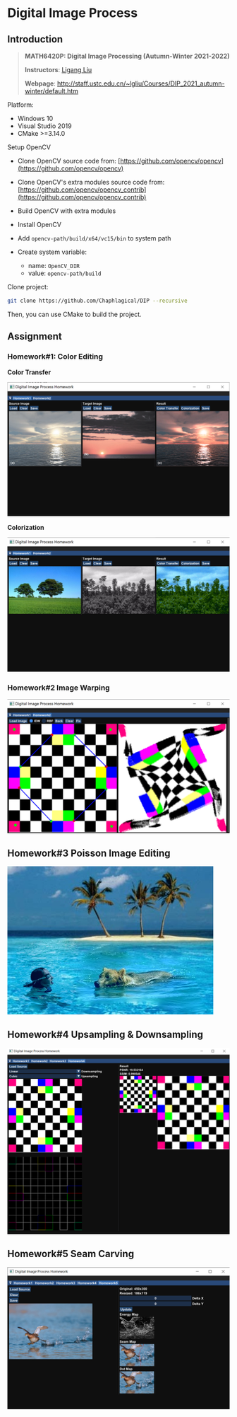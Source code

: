# Digital Image Process
## Introduction

> **MATH6420P: Digital Image Processing (Autumn-Winter 2021-2022)**
>
> **Instructors**: [Ligang Liu](http://staff.ustc.edu.cn/~lgliu/)
>
> **Webpage**: http://staff.ustc.edu.cn/~lgliu/Courses/DIP_2021_autumn-winter/default.htm

Platform:

* Windows 10
* Visual Studio 2019
* CMake >=3.14.0

Setup OpenCV

* Clone OpenCV source code from: [https://github.com/opencv/opencv](https://github.com/opencv/opencv)
* Clone OpenCV's extra modules source code from: [https://github.com/opencv/opencv_contrib](https://github.com/opencv/opencv_contrib)

* Build OpenCV with extra modules
* Install OpenCV
* Add `opencv-path/build/x64/vc15/bin` to system path
* Create system variable:
  * name: `OpenCV_DIR`
  * value: `opencv-path/build`

Clone project:

```sh
git clone https://github.com/Chaphlagical/DIP --recursive
```

Then, you can use CMake to build the project.

## Assignment

### Homework#1: Color Editing

**Color Transfer**

![](./images/color_transfer.png)

**Colorization**

![](./images/colorization.png)

### Homework#2 Image Warping

![](./images/image_warping.png)

## Homework#3 Poisson Image Editing  

![](./images/poisson.jpg)

## Homework#4 Upsampling & Downsampling

![](./images/updownsampling.png)

## Homework#5 Seam Carving

![image-20211206163408977](images/seam_carving.png)

